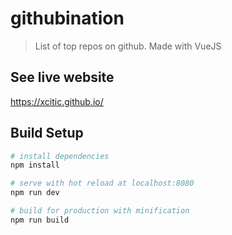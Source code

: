 # githubination

> List of top repos on github. Made with VueJS

## See live website
https://xcitic.github.io/

## Build Setup

``` bash
# install dependencies
npm install

# serve with hot reload at localhost:8080
npm run dev

# build for production with minification
npm run build
```
